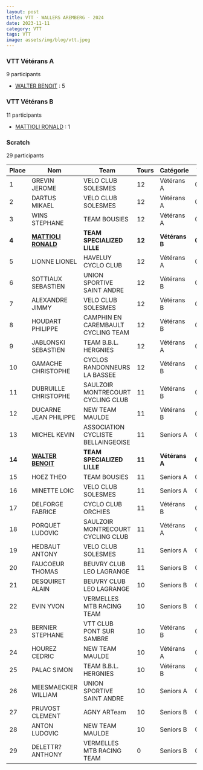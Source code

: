 ```yaml
---
layout: post
title: VTT - WALLERS AREMBERG - 2024
date: 2023-11-11
category: VTT
tags: VTT
image: assets/img/blog/vtt.jpeg
---
```


### VTT Vétérans A
9 participants
- [WALTER BENOIT](https://teamspecializedlille.github.io/coureurs/walterbenoit) : 5

### VTT Vétérans B
11 participants
- [MATTIOLI RONALD](https://teamspecializedlille.github.io/coureurs/mattiolironald) : 1

### Scratch
29 participants

| Place | Nom | Team | Tours | Catégorie | Temps |
|---|---|---|---|---|---|
| 1 | GREVIN JEROME | VELO CLUB SOLESMES | 12 | Vétérans A | 0:47:22 | 
| 2 | DARTUS MIKAEL | VELO CLUB SOLESMES | 12 | Vétérans A | 0:48:36 | 
| 3 | WINS STEPHANE | TEAM BOUSIES | 12 | Vétérans A | 0:48:54 | 
| **4** | **[MATTIOLI RONALD](https://teamspecializedlille.github.io/coureurs/mattiolironald)** | **TEAM SPECIALIZED LILLE** | **12** | **Vétérans B** | **0:49:1** | 
| 5 | LIONNE LIONEL | HAVELUY CYCLO CLUB | 12 | Vétérans A | 0:49:36 | 
| 6 | SOTTIAUX SEBASTIEN | UNION SPORTIVE SAINT ANDRE | 12 | Vétérans B | 0:50:0 | 
| 7 | ALEXANDRE JIMMY | VELO CLUB SOLESMES | 12 | Vétérans B | 0:50:2 | 
| 8 | HOUDART PHILIPPE | CAMPHIN EN CAREMBAULT CYCLING TEAM | 12 | Vétérans B | 0:51:11 | 
| 9 | JABLONSKI SEBASTIEN | TEAM B.B.L. HERGNIES | 12 | Vétérans A | 0:51:28 | 
| 10 | GAMACHE CHRISTOPHE | CYCLOS RANDONNEURS LA BASSEE | 12 | Vétérans B | 0:51:29 | 
| 11 | DUBRUILLE CHRISTOPHE | SAULZOIR MONTRECOURT CYCLING CLUB | 11 | Vétérans B | 0:47:37 | 
| 12 | DUCARNE JEAN PHILIPPE | NEW TEAM MAULDE | 11 | Vétérans B | 0:49:21 | 
| 13 | MICHEL KEVIN | ASSOCIATION CYCLISTE BELLAINGEOISE | 11 | Seniors A | 0:49:49 | 
| **14** | **[WALTER BENOIT](https://teamspecializedlille.github.io/coureurs/walterbenoit)** | **TEAM SPECIALIZED LILLE** | **11** | **Vétérans A** | **0:50:36** | 
| 15 | HOEZ THEO | TEAM BOUSIES | 11 | Seniors A | 0:50:54 | 
| 16 | MINETTE LOIC | VELO CLUB SOLESMES | 11 | Seniors A | 0:51:15 | 
| 17 | DELFORGE FABRICE | CYCLO CLUB ORCHIES | 11 | Vétérans B | 0:51:20 | 
| 18 | PORQUET LUDOVIC | SAULZOIR MONTRECOURT CYCLING CLUB | 11 | Vétérans A | 0:51:39 | 
| 19 | HEDBAUT ANTONY | VELO CLUB SOLESMES | 11 | Seniors A | 0:53:3 | 
| 20 | FAUCOEUR THOMAS | BEUVRY CLUB LEO LAGRANGE | 11 | Seniors B | 0:53:47 | 
| 21 | DESQUIRET ALAIN | BEUVRY CLUB LEO LAGRANGE | 10 | Seniors B | 0:50:3 | 
| 22 | EVIN YVON | VERMELLES MTB RACING TEAM | 10 | Seniors B | 0:50:46 | 
| 23 | BERNIER STEPHANE | VTT  CLUB PONT SUR SAMBRE | 10 | Vétérans B | 0:50:48 | 
| 24 | HOUREZ CEDRIC | NEW TEAM MAULDE | 10 | Vétérans A | 0:50:50 | 
| 25 | PALAC SIMON | TEAM B.B.L. HERGNIES | 10 | Vétérans B | 0:51:19 | 
| 26 | MEESMAECKER WILLIAM | UNION SPORTIVE SAINT ANDRE | 10 | Seniors A | 0:51:29 | 
| 27 | PRUVOST CLEMENT | AGNY ARTeam | 10 | Seniors B | 0:51:37 | 
| 28 | ANTON LUDOVIC | NEW TEAM MAULDE | 10 | Seniors B | 0:53:34 | 
| 29 | DELETTR? ANTHONY | VERMELLES MTB RACING TEAM | 0 | Seniors B | 0:38:53 | 
